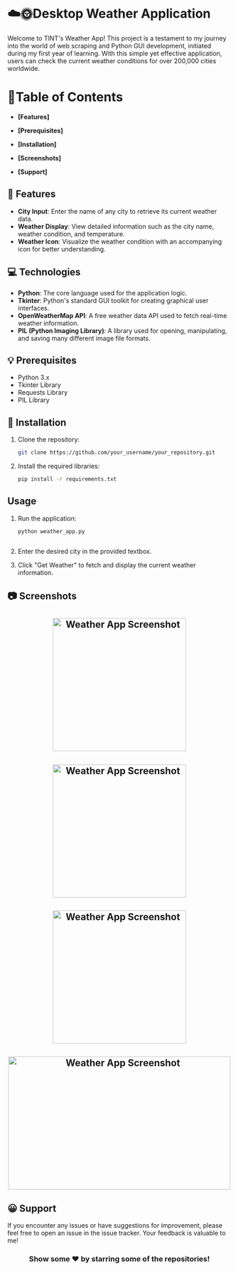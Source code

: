 # ☁️🌞Desktop Weather Application

Welcome to TINT's Weather App! This project is a testament to my journey into the world of web scraping and Python GUI development, initiated during my first year of learning. With this simple yet effective application, users can check the current weather conditions for over 200,000 cities worldwide.

# 🧐Table of Contents

- **[Features]**

- **[Prerequisites]**

- **[Installation]**

- **[Screenshots]**

- **[Support]**
  
## 🚀 Features
- **City Input**: Enter the name of any city to retrieve its current weather data.
- **Weather Display**: View detailed information such as the city name, weather condition, and temperature.
- **Weather Icon**: Visualize the weather condition with an accompanying icon for better understanding.

## 💻 Technologies
- **Python**: The core language used for the application logic.
- **Tkinter**: Python's standard GUI toolkit for creating graphical user interfaces.
- **OpenWeatherMap API**: A free weather data API used to fetch real-time weather information.
- **PIL (Python Imaging Library)**: A library used for opening, manipulating, and saving many different image file formats.

## 💡 Prerequisites
- Python 3.x
- Tkinter Library
- Requests Library
- PIL Library

## 🙌 Installation
1. Clone the repository:
   ```bash
   git clone https://github.com/your_username/your_repository.git

2.  Install the required libraries:
    ```bash
    pip install -r requirements.txt

## Usage
1.  Run the application:

    ```bash
    python weather_app.py
   
2.  Enter the desired city in the provided textbox.

3.  Click "Get Weather" to fetch and display the current weather information.

## 📷 Screenshots
<div>
   <h2 align="center"><img src="./Screenshots/Screenshot_profile.png" alt="Weather App Screenshot" width="300" height="300"></h2>
   <h2 align="center"><img src="./Screenshots/Screenshot_city.png" alt="Weather App Screenshot" width="300" height="300"></h2>
   <h2 align="center"><img src="./Screenshots/Screenshot1.png" alt="Weather App Screenshot"   width="300" height="300"></h2>
   <h2 align="center"><img src="./Screenshots/Screenshot3.png" alt="Weather App Screenshot"   width="500" height="300"></h2>
</div>


## 😀 Support
If you encounter any issues or have suggestions for improvement, please feel free to open an issue in the issue tracker. Your feedback is valuable to me!

<div align="center">
  
### Show some ❤️ by starring some of the repositories!

</div>
